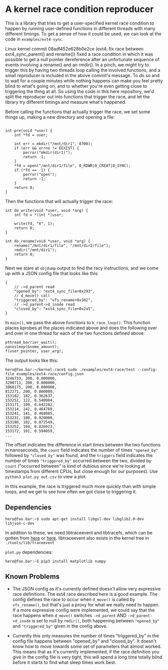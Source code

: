 # A kernel race condition reproducer

This is a library that tries to get a user-specified kernel race
condition to happen by running user-defined functions in different
threads with many different timings. To get a sense of how
it could be used, we can look at the code in `examples/ext4-sync`.

Linux kernel commit 08adf452e628b0e2ce (ext4: fix race between
ext4_sync_parent() and rename()) fixed a race condition in which it
was possible to get a null pointer dereference after an unfortunate
sequence of events involving a rename() and an rmdir(). In a pinch, we
might try to trigger this by having two threads loop calling the
involved functions, and a small reproducer is included in the above
commit's message. To do so and to wait for a couple minutes while
nothing happens can make you feel pretty blind to what's going on, and
to whether you're even getting close to triggering the thing at
all. So using the code in this here repository, we'd split the
reproducer out into functions that trigger the race, and let the
library try different timings and measure what's happened.

Before calling the functions that actually trigger the race, we set
some things up, making a new directory and opening a file:

```

int pre(void *user) {
	int *fd = user;

	int err = mkdir("/mnt/dir1", 0700);
	if (err && errno != EEXIST) {
		perror("mkdir(dir1)");
		return -1;
	}
	*fd = open("/mnt/dir1/file", O_RDWR|O_CREAT|O_SYNC);
	if (*fd == -1) {
		perror("open");
		return -1;
	}
	return 0;
}
```

Then the functions that will actually trigger the race:

```
int do_write(void *user, void *arg) {
	int fd = *(int *)user;

	write(fd, "X", 1);
	return 0;
}

int do_rename(void *user, void *arg) {
	rename("/mnt/dir1/file", "/mnt/dir2/file");
	rmdir("/mnt/dir1");
	return 0;
}
```

Next we stare at `objdump` output to find the racy instructions,
and we come up with a JSON config file that looks like this:

```
{
    // ->d_parent read
    "opened_by": "ext4_sync_file+0x293",
    // d_move() call
    "triggered_by": "vfs_rename+0x382",
    // ->d_parent->d_inode read
    "closed_by": "ext4_sync_file+0x2a5",
}
```

In `main()`, we pass the above functions to `k_race_loop()`.  This
function places kprobes at the places indicated above and does the
following over and over in one thread for each of the two functions
defined above:

```
pthread_barrier_wait();
nanosleep(&some_amount);
f(user_pointer, user_arg);
```

The output looks like this:

```console
hero@foo.bar:~/kernel-race$ sudo ./examples/ext4-race/test --config-file examples/ext4-race/config.json
3246733, 200, 0.000000, 
3290711, 200, 0.000000, 
3860175, 200, 0.000000, 
812271, 200, 0.000000, 
153182, 182, 0.362637, 
153251, 122, 0.540984, 
153171, 109, 0.642202, 
153214, 142, 0.464789, 
153241, 141, 0.468085, 
153231, 100, 0.920000, 
153186, 102, 0.872549, 
153252, 104, 0.826923, 
153172, 101, 0.594059,
...
```

The offset indicates the difference in start times between the two
functions in nanoseconds, the `count` field indicates the number of
times `"opened_by"` followed by `"closed_by"` was found, and the
`triggers` field indicates the number of times `"triggered_by"`
occurred between the two, divided by `count` ("occurred between" is
kind of dubious since we're looking at timestamps from different CPUs, but close
enough for our purposes). Use `python3 plot.py
out.csv` to view a plot.

In this example, the race is triggered much more quickly than with
simple loops, and we get to see how often we got close to triggering
it.

## Dependencies
```console
hero@foo.bar:~$ sudo apt-get install libgsl-dev libglib2.0-dev libjson-c-dev
```

In addition to these, we need libtraceevent and libtracefs, which can
be gotten from
[here](git.kernel.org/pub/scm/utils/trace-cmd/trace-cmd.git) or
[here](https://github.com/rostedt/trace-cmd). libtraceevent also
exists in the kernel tree in `./tools/lib/traceevent`

`plot.py` dependencies:
```console
hero@foo.bar:~$ pip3 install matplotlib numpy
```

## Known Problems
* The JSON config as it's currently defined doesn't allow very
expressive race definitions. The ext4 race described here is a good
example. The config defines the race to occur when `d_move()` is
called by `vfs_rename()`, but that's just a proxy for what we really
need to happen. If a more expressive config were implemented, we could
say that the race happens when `d_move()` switches `->d_parent` AND
`->d_parent->d_inode` is set to null by `rmdir()`, both happening between
`"opened_by"` and `"triggered_by"` given in the config above.

* Currently this only measures the number of times "triggered_by" in
  the config file happens between "opened_by" and "closed_by". It
  doesn't know how to move towards some set of parameters that almost
  worked. This means that as it's currently implemented, if the
  race definition you give in the config file is very tight, this will
  spend a long time totally blind before it starts to find what sleep
  times work best.